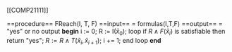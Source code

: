 [[COMP21111]]

==procedure== FReach(I, T, F)
==input== = formulas(I,T,F)
==output== = "yes" or no output
**begin**
	i := 0;
	R := I($\bar{x}_0$);
	loop
		if $R\land F(\bar{x}_i)$ is satisfiable then return "yes";
		$R := R \land T(\bar{x}_i,\bar{x}_{i+1})$;
		i += 1;
	end loop
**end**